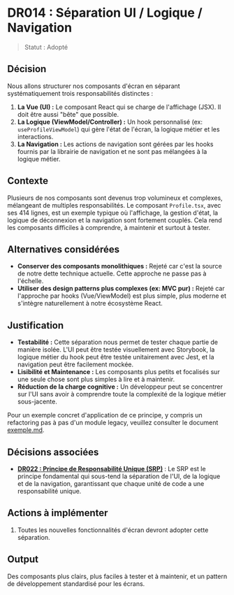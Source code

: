 # DR014 : Séparation UI / Logique / Navigation

> Statut : Adopté

## Décision

Nous allons structurer nos composants d'écran en séparant systématiquement trois responsabilités distinctes :

1. **La Vue (UI) :** Le composant React qui se charge de l'affichage (JSX). Il doit être aussi "bête" que possible.
2. **La Logique (ViewModel/Controller) :** Un hook personnalisé (ex: `useProfileViewModel`) qui gère l'état de l'écran, la logique métier et les interactions.
3. **La Navigation :** Les actions de navigation sont gérées par les hooks fournis par la librairie de navigation et ne sont pas mélangées à la logique métier.

## Contexte

Plusieurs de nos composants sont devenus trop volumineux et complexes, mélangeant de multiples responsabilités. Le composant `Profile.tsx`, avec ses 414 lignes, est un exemple typique où l'affichage, la gestion d'état, la logique de déconnexion et la navigation sont fortement couplés. Cela rend les composants difficiles à comprendre, à maintenir et surtout à tester.

## Alternatives considérées

- **Conserver des composants monolithiques :** Rejeté car c'est la source de notre dette technique actuelle. Cette approche ne passe pas à l'échelle.
- **Utiliser des design patterns plus complexes (ex: MVC pur) :** Rejeté car l'approche par hooks (Vue/ViewModel) est plus simple, plus moderne et s'intègre naturellement à notre écosystème React.

## Justification

- **Testabilité :** Cette séparation nous permet de tester chaque partie de manière isolée. L'UI peut être testée visuellement avec Storybook, la logique métier du hook peut être testée unitairement avec Jest, et la navigation peut être facilement mockée.
- **Lisibilité et Maintenance :** Les composants plus petits et focalisés sur une seule chose sont plus simples à lire et à maintenir.
- **Réduction de la charge cognitive :** Un développeur peut se concentrer sur l'UI sans avoir à comprendre toute la complexité de la logique métier sous-jacente.

Pour un exemple concret d'application de ce principe, y compris un refactoring pas à pas d'un module legacy, veuillez consulter le document [exemple.md](../architecture/exemple.md).

## Décisions associées

- **[DR022 : Principe de Responsabilité Unique (SRP)](./DR022%20%20Principe%20de%20Responsabilité%20Unique%20(SRP).md)** : Le SRP est le principe fondamental qui sous-tend la séparation de l'UI, de la logique et de la navigation, garantissant que chaque unité de code a une responsabilité unique.

## Actions à implémenter

1. Toutes les nouvelles fonctionnalités d'écran devront adopter cette séparation.

## Output

Des composants plus clairs, plus faciles à tester et à maintenir, et un pattern de développement standardisé pour les écrans.
